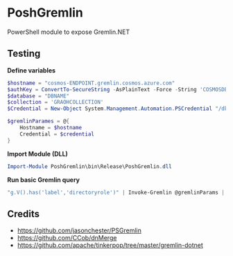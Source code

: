 # PoshGremlin

PowerShell module to expose Gremlin.NET

## Testing

**Define variables**

```PowerShell
$hostname = "cosmos-ENDPOINT.gremlin.cosmos.azure.com"
$authKey = ConvertTo-SecureString -AsPlainText -Force -String 'COSMOSDB-KEY'
$database = "DBNAME"
$collection = 'GRAOHCOLLECTION' 
$Credential = New-Object System.Management.Automation.PSCredential "/dbs/$database/colls/$collection", $authKey

$gremlinParames = @{
    Hostname = $hostname
    Credential = $credential
}
```

**Import Module (DLL)**

```PowerShell
Import-Module PoshGremlin\bin\Release\PoshGremlin.dll 
```

**Run basic Gremlin query**

```PowerShell
"g.V().has('label','directoryrole')" | Invoke-Gremlin @gremlinParams | convertTo-Json -Depth 10 
```

## Credits

* https://github.com/jasonchester/PSGremlin
* https://github.com/CCob/dnMerge
* https://github.com/apache/tinkerpop/tree/master/gremlin-dotnet